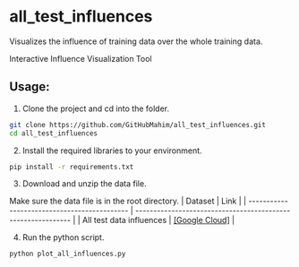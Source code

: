 # all_test_influences
Visualizes the influence of training data over the whole training data.

Interactive Influence Visualization Tool

## Usage:

1. Clone the project and cd into the folder.

```bash
git clone https://github.com/GitHubMahim/all_test_influences.git
cd all_test_influences
```

2. Install the required libraries to your environment.

```bash
pip install -r requirements.txt
```

3. Download and unzip the data file.

Make sure the data file is in the root directory.
| Dataset | Link |
| -------------------------------------------- | ------------------------------------------------------------ |
| All test data influences | [[Google Cloud]](https://drive.google.com/file/d/1mrEu7sJ3Dc1AsR8pLDCdLtgLO973518f/view?usp=sharing) |

4. Run the python script.

```bash
python plot_all_influences.py
```
